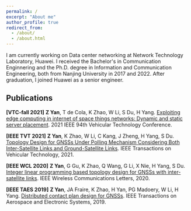 ```yaml
---
permalink: /
excerpt: "About me"
author_profile: true
redirect_from: 
  - /about/
  - /about.html
---
```


I am currently working on Data center networking at Network Technology Laboratory, Huawei.
I received the Bachelor's in Communication Enginnering and the Ph.D. degree in Information and Communication Engineering, both from Nanjing University in 2017 and 2022. After graduation, I joined Huawei as a senior engineer. 

Publications
-----
**\[VTC-fall 2021\]** **Z Yan**, T de Cola, K Zhao, W Li, S Du, H Yang. [Exploiting edge computing in internet of space things networks: Dynamic and static server placement](https://ieeexplore.ieee.org/abstract/document/9625415/). 2021 IEEE 94th Vehicular Technology Conference.

**\[IEEE TVT 2021\]** **Z Yan**, K Zhao, W Li, C Kang, J Zheng, H Yang, S Du. [Topology Design for GNSSs Under Polling Mechanism Considering Both Inter-Satellite Links and Ground-Satellite Links](https://ieeexplore.ieee.org/abstract/document/9652061/). IEEE Transactions on Vehicular Technology, 2021.

**\[IEEE WCL 2020\]** **Z Yan**, G Gu, K Zhao, Q Wang, G Li, X Nie, H Yang, S Du. [Integer linear programming based topology design for GNSSs with inter-satellite links](https://ieeexplore.ieee.org/abstract/document/9211777). IEEE Wireless Communications Letters, 2020.

**\[IEEE TAES 2019\]** **Z Yan**, JA Fraire, K Zhao, H Yan, PG Madoery, W Li, H Yang. [Distributed contact plan design for GNSSs](https://ieeexplore.ieee.org/abstract/document/8718362). IEEE Transactions on Aerospace and Electronic Systems, 2019. 

